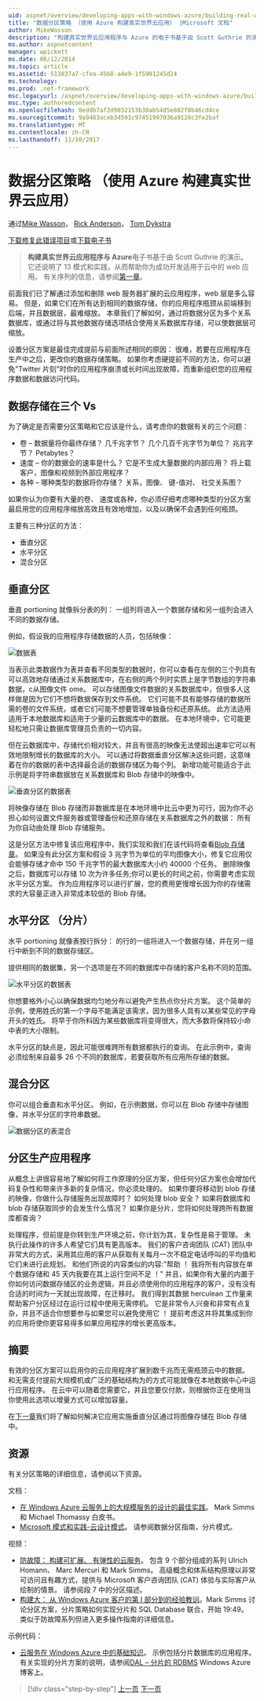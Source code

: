 ```yaml
---
uid: aspnet/overview/developing-apps-with-windows-azure/building-real-world-cloud-apps-with-windows-azure/data-partitioning-strategies
title: "数据分区策略 （使用 Azure 构建真实世界云应用） |Microsoft 文档"
author: MikeWasson
description: "构建真实世界云应用程序与 Azure 的电子书基于由 Scott Guthrie 的演示。 它还说明了 13 模式和实践，他可以..."
ms.author: aspnetcontent
manager: wpickett
ms.date: 06/12/2014
ms.topic: article
ms.assetid: 513837a7-cfea-4568-a4e9-1f5901245d24
ms.technology: 
ms.prod: .net-framework
msc.legacyurl: /aspnet/overview/developing-apps-with-windows-azure/building-real-world-cloud-apps-with-windows-azure/data-partitioning-strategies
msc.type: authoredcontent
ms.openlocfilehash: 8eddb7af2d9032153b30ab54d5e882f0b46cd4ce
ms.sourcegitcommit: 9a9483aceb34591c97451997036a9120c3fe2baf
ms.translationtype: MT
ms.contentlocale: zh-CN
ms.lasthandoff: 11/10/2017
---
```

<a name="data-partitioning-strategies-building-real-world-cloud-apps-with-azure"></a>数据分区策略 （使用 Azure 构建真实世界云应用）
====================
通过[Mike Wasson](https://github.com/MikeWasson)， [Rick Anderson](https://github.com/Rick-Anderson)， [Tom Dykstra](https://github.com/tdykstra)

[下载修复此错误项目](http://code.msdn.microsoft.com/Fix-It-app-for-Building-cdd80df4)或[下载电子书](http://blogs.msdn.com/b/microsoft_press/archive/2014/07/23/free-ebook-building-cloud-apps-with-microsoft-azure.aspx)

> **构建真实世界云应用程序与 Azure**电子书基于由 Scott Guthrie 的演示。 它还说明了 13 模式和实践，从而帮助你为成功开发适用于云中的 web 应用。 有关序列的信息，请参阅[第一章](introduction.md)。


前面我们已了解通过添加和删除 web 服务器扩展的云应用程序，web 层是多么容易。 但是，如果它们在所有达到相同的数据存储，你的应用程序瓶颈从前端移到后端，并且数据层，最难缩放。 本章我们了解如何，通过将数据分区为多个关系数据库，或通过将与其他数据存储选项结合使用关系数据库存储，可以使数据层可缩放。

设置分区方案是最佳完成提前与前面所述相同的原因： 很难，若要在应用程序在生产中之后，更改你的数据存储策略。 如果你考虑硬提前不同的方法，你可以避免"Twitter 片刻"时你的应用程序崩溃或长时间出现故障，而重新组织您的应用程序数据和数据访问代码。

## <a name="the-three-vs-of-data-storage"></a>数据存储在三个 Vs

为了确定是否需要分区策略和它应该是什么，请考虑你的数据有关的三个问题：

- 卷 – 数据量将你最终存储？ 几千兆字节？ 几个几百千兆字节为单位？ 兆兆字节？ Petabytes？
- 速度 – 你的数据会的速率是什么？ 它是不生成大量数据的内部应用？ 将上载客户，图像和视频到外部应用程序？
- 各种 – 哪种类型的数据将你存储？ 关系，图像、 键-值对、 社交关系图？

如果你认为你要有大量的卷、 速度或各种，你必须仔细考虑哪种类型的分区方案最启用您的应用程序缩放高效且有效地增加，以及以确保不会遇到任何瓶颈。

主要有三种分区的方法：

- 垂直分区
- 水平分区
- 混合分区

## <a name="vertical-partitioning"></a>垂直分区

垂直 portioning 就像拆分表的列： 一组列将进入一个数据存储和另一组列会进入不同的数据存储。

例如，假设我的应用程序存储数据的人员，包括映像：

![数据表](data-partitioning-strategies/_static/image1.png)

当表示此类数据作为表并查看不同类型的数据时，你可以查看在左侧的三个列具有可以高效地存储通过关系数据库中，在右侧的两个列时实质上是字节数组的字符串数据，c从图像文件 ome。 可以存储图像文件数据的关系数据库中，但很多人这样做是因为它们不想将数据保存到文件系统。 它们可能不具有能够存储的数据所需的卷的文件系统，或者它们可能不想要管理单独备份和还原系统。 此方法适用适用于本地数据库和适用于少量的云数据库中的数据。 在本地环境中，它可能更轻松地只需让数据库管理员负责的一切内容。

但在云数据库中，存储代价相对较大，并且有很高的映像无法使超出速率它可以有效地限制增长的数据库的大小。 可以通过将数据垂直分区解决这些问题，这意味着在你的数据的表中选择最合适的数据存储区为每个列。 新增功能可能适合于此示例是将字符串数据放在关系数据库和 Blob 存储中的映像中。

![垂直分区的数据表](data-partitioning-strategies/_static/image2.png)

将映像存储在 Blob 存储而非数据库是在本地环境中比云中更为可行，因为你不必担心如何设置文件服务器或管理备份和还原存储在关系数据库之外的数据： 所有为你自动由处理 Blob 存储服务。

这是分区方法中修复该应用程序中，我们实现和我们在该代码将查看[Blob 存储章](unstructured-blob-storage.md)。 如果没有此分区方案和假设 3 兆字节为单位的平均图像大小，修复它应用仅会能够存储才命中 150 千兆字节的最大数据库大小约 40000 个任务。 删除映像之后，数据库可以存储 10 次为许多任务;你可以更长的时间之前，你需要考虑实现水平分区方案。 作为应用程序可以进行扩展，您的费用更慢增长因为你的存储需求的大容量正进入非常成本较低的 Blob 存储。

## <a name="horizontal-partitioning-sharding"></a>水平分区 （分片）

水平 portioning 就像表按行拆分： 的行的一组将进入一个数据存储，并在另一组行中断到不同的数据存储区。

提供相同的数据集，另一个选项是在不同的数据库中存储的客户名称不同的范围。

![水平分区的数据表](data-partitioning-strategies/_static/image3.png)

你想要格外小心以确保数据均匀地分布以避免产生热点你分片方案。 这个简单的示例，使用姓氏的第一个字母不能满足该需求，因为很多人具有以某些常见的字母开头的姓氏。 将早于你所料因为某些数据库将变得很大，而大多数将保持较小命中表的大小限制。

水平分区的缺点是，因此可能很难跨所有数据都执行的查询。 在此示例中，查询必须绘制来自最多 26 个不同的数据库，若要获取所有应用所存储的数据。

## <a name="hybrid-partitioning"></a>混合分区

你可以组合垂直和水平分区。 例如，在示例数据，你可以在 Blob 存储中存储图像，并水平分区的字符串数据。

![数据分区的表混合](data-partitioning-strategies/_static/image4.png)

## <a name="partitioning-a-production-application"></a>分区生产应用程序

从概念上讲很容易地了解如何将工作原理的分区方案，但任何分区方案也会增加代码复杂性和带来许多新的复杂情况，你必须处理的。 如果你要将移动到 blob 存储的映像，你做什么存储服务出现故障时？ 如何处理 blob 安全？ 如果将数据库和 blob 存储获取同步的会发生什么情况？ 如果你是分片，您将如何处理跨所有数据库都查询？

处理程序，但前提是你转到生产环境之前，你计划为其，复杂性是易于管理。 未执行此操作的许多人希望它们具有更高版本。 我们的客户咨询团队 (CAT) 团队中非常大的方式，采用其应用的客户从获取有关每月一次不稳定电话呼叫的平均值和它们未进行此规划。 和他们所说的内容类似的内容:"帮助 ！ 我将所有内容放在单个数据存储和 45 天内我要在其上运行空间不足 ！" 并且，如果你有大量的内置于你如何访问数据存储区的业务逻辑，并且必须使用你的应用程序的客户，没有没有合适的时间为一天就出现故障，在迁移时。 我们得到其数据 herculean 工作量来帮助客户分区经过在运行过程中使用无需停机。 它是非常令人兴奋和非常有点复杂，并且不适合你想要参与如果您可以避免使用它 ！ 提前考虑这并将其集成到你的应用将使你更容易得多如果应用程序的增长更高版本。

## <a name="summary"></a>摘要

有效的分区方案可以启用你的云应用程序扩展到数千兆而无需瓶颈云中的数据。 和无需支付提前大规模机或广泛的基础结构为的方式可能就像在本地数据中心中运行应用程序。 在云中可以随着您需要它，并且您要仅付款，则根据你正在使用当你使用此选项以增量方式可以增加容量。

在[下一章](unstructured-blob-storage.md)我们将了解如何解决它应用实施垂直分区通过将图像存储在 Blob 存储中。

## <a name="resources"></a>资源

有关分区策略的详细信息，请参阅以下资源。

文档：

- [在 Windows Azure 云服务上的大规模服务的设计的最佳实践](https://msdn.microsoft.com/en-us/library/windowsazure/jj717232.aspx)。 Mark Simms 和 Michael Thomassy 白皮书。
- [Microsoft 模式和实践-云设计模式](https://msdn.microsoft.com/en-us/library/dn568099.aspx)。 请参阅数据分区指南，分片模式。

视频：

- [防故障： 构建可扩展、 有弹性的云服务](https://channel9.msdn.com/Series/FailSafe)。 包含 9 个部分组成的系列 Ulrich Homann、 Marc Mercuri 和 Mark Simms。 高级概念和体系结构原理以非常可访问且有趣方式，提供与 Microsoft 客户咨询团队 (CAT) 体验与实际客户从绘制的情景。 请参阅段 7 中的分区描述。
- [构建大： 从 Windows Azure 客户的第 I 部分到的经验教训](https://channel9.msdn.com/Events/Build/2012/3-029)。Mark Simms 讨论分区方案，分片策略如何实现分片和 SQL Database 联合，开始 19:49。 类似于防故障系列但进入更多操作指南的详细信息。

示例代码：

- [云服务在 Windows Azure 中的基础知识](https://code.msdn.microsoft.com/Cloud-Service-Fundamentals-4ca72649)。 示例包括分片数据库的应用程序。 有关实现的分片方案的说明，请参阅[DAL – 分片的 RDBMS](https://blogs.msdn.com/b/windowsazure/archive/2013/09/05/dal-sharding-of-rdbms.aspx) Windows Azure 博客上。

>[!div class="step-by-step"]
[上一页](data-storage-options.md)
[下一页](unstructured-blob-storage.md)

